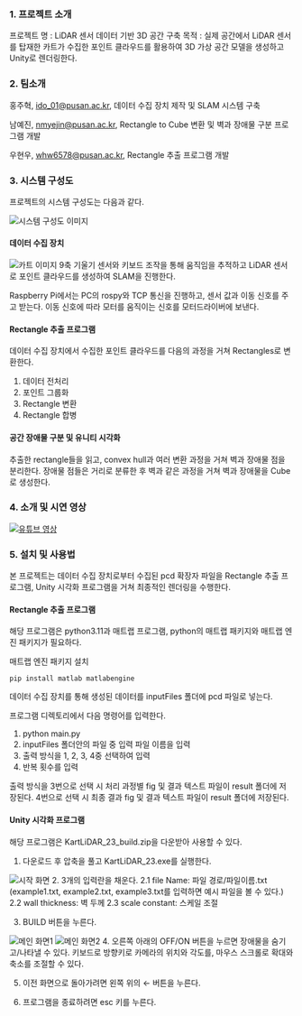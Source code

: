 ### 1. 프로젝트 소개

프로젝트 명 : LiDAR 센서 데이터 기반 3D 공간 구축
목적 : 실제 공간에서 LiDAR 센서를 탑재한 카트가 수집한 포인트 클라우드를 활용하여 3D 가상 공간 모델을 생성하고 Unity로 렌더링한다.

### 2. 팀소개

홍주혁, ido_01@pusan.ac.kr, 데이터 수집 장치 제작 및 SLAM 시스템 구축

남예진, nmyejin@pusan.ac.kr, Rectangle to Cube 변환 및 벽과 장애물 구분 프로그램 개발

우현우, whw6578@pusan.ac.kr, Rectangle 추출 프로그램 개발

### 3. 시스템 구성도

프로젝트의 시스템 구성도는 다음과 같다.

![시스템 구성도 이미지](https://github.com/pnucse-capstone/capstone-2023-1-23/assets/102347501/cce5835a-aa81-42cc-a00b-b4a30f43d681)

#### 데이터 수집 장치
![카트 이미지](https://github.com/pnucse-capstone/capstone-2023-1-23/assets/102347501/57fa0e79-2b6d-497d-b5e1-2e2e3637af2d)
9축 기울기 센서와 키보드 조작을 통해 움직임을 추적하고 LiDAR 센서로 포인트 클라우드를 생성하여 SLAM을 진행한다.

Raspberry Pi에서는 PC의 rospy와 TCP 통신을 진행하고, 센서 값과 이동 신호를 주고 받는다. 이동 신호에 따라 모터를 움직이는 신호를 모터드라이버에 보낸다.

#### Rectangle 추출 프로그램
데이터 수집 장치에서 수집한 포인트 클라우드를 다음의 과정을 거쳐 Rectangles로 변환한다.

1. 데이터 전처리
2. 포인트 그룹화
3. Rectangle 변환
4. Rectangle 합병

#### 공간 장애물 구분 및 유니티 시각화
추출한 rectangle들을 읽고, convex hull과 여러 변환 과정을 거쳐 벽과 장애물 점을 분리한다.
장애물 점들은 거리로 분류한 후 벽과 같은 과정을 거쳐 벽과 장애물을 Cube로 생성한다.

### 4. 소개 및 시연 영상

[![유튜브 영상](http://img.youtube.com/vi/zh_gQ_lmLqE/0.jpg)](https://www.youtube.com/watch?v=zh_gQ_lmLqE)

### 5. 설치 및 사용법

본 프로젝트는 데이터 수집 장치로부터 수집된 pcd 확장자 파일을 Rectangle 추출 프로그램, Unity 시각화 프로그램을 거쳐 최종적인 렌더링을 수행한다.

#### Rectangle 추출 프로그램
해당 프로그램은 python3.11과 매트랩 프로그램, python의 매트랩 패키지와 매트랩 엔진 패키지가 필요하다.

매트랩 엔진 패키지 설치

```
pip install matlab matlabengine
```

데이터 수집 장치를 통해 생성된 데이터를 inputFiles 폴더에 pcd 파일로 넣는다.

프로그램 디렉토리에서 다음 명령어를 입력한다.
1. python main.py
2. inputFiles 폴더안의 파일 중 입력 파일 이름을 입력
3. 출력 방식을 1, 2, 3, 4중 선택하여 입력
4. 반복 횟수를 입력

출력 방식을 3번으로 선택 시 처리 과정별 fig 및 결과 텍스트 파일이 result 폴더에 저장된다. 
4번으로 선택 시 최종 결과 fig 및 결과 텍스트 파일이 result 폴더에 저장된다.

#### Unity 시각화 프로그램 
해당 프로그램은 KartLiDAR_23_build.zip을 다운받아 사용할 수 있다.

1. 다운로드 후 압축을 풀고 KartLiDAR_23.exe를 실행한다.

![시작 화면](https://github.com/pnucse-capstone/capstone-2023-1-23/assets/114997956/ede1e939-0f63-4073-80fb-f3ff1e50c437)
2. 3개의 입력란을 채운다.
2.1 file Name: 파일 경로/파일이름.txt
    (example1.txt, example2.txt, example3.txt를 입력하면 예시 파일을 볼 수 있다.)
2.2 wall thickness: 벽 두께
2.3 scale constant: 스케일 조절

3. BUILD 버튼을 누른다.

![메인 화면1](https://github.com/pnucse-capstone/capstone-2023-1-23/assets/114997956/1f05940b-0d54-4591-8f83-d16ff636404b)
![메인 화면2](https://github.com/pnucse-capstone/capstone-2023-1-23/assets/114997956/59ecc7a6-33db-4f7c-ae30-4605ca442318)
4. 오른쪽 아래의 OFF/ON 버튼을 누르면 장애물을 숨기고/나타낼 수 있다.
   키보드로 방향키로 카메라의 위치와 각도를, 마우스 스크롤로 확대와 축소를 조절할 수 있다.
   
5. 이전 화면으로 돌아가려면 왼쪽 위의 ← 버튼을 누른다.

6. 프로그램을 종료하려면 esc 키를 누른다.
